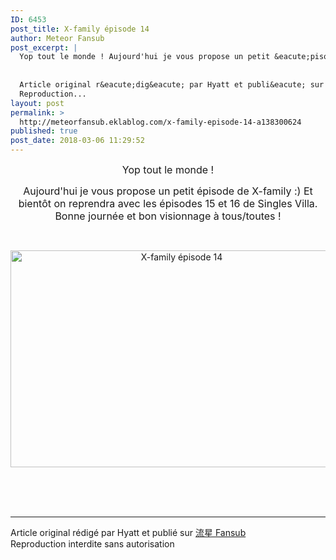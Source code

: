 ```yaml
---
ID: 6453
post_title: X-family épisode 14
author: Meteor Fansub
post_excerpt: |
  Yop tout le monde ! Aujourd'hui je vous propose un petit &eacute;pisode de X-family :) Et bient&ocirc;t on reprendra avec les &eacute;pisodes 15 et 16 de Singles Villa. Bonne journ&eacute;e et bon visionnage &agrave; tous/toutes ! &nbsp;
  
  
  Article original r&eacute;dig&eacute; par Hyatt et publi&eacute; sur &#27969;&#26143; Fansub
  Reproduction...
layout: post
permalink: >
  http://meteorfansub.eklablog.com/x-family-episode-14-a138300624
published: true
post_date: 2018-03-06 11:29:52
---
```

<p style="text-align: center;"><span style="font-size: 12pt;">Yop tout le monde !</span></p>
<p style="text-align: center;"><span style="font-size: 12pt;">Aujourd'hui je vous propose un petit &eacute;pisode de X-family :) Et bient&ocirc;t on reprendra avec les &eacute;pisodes 15 et 16 de Singles Villa. Bonne journ&eacute;e et bon visionnage &agrave; tous/toutes !</span></p>
<p style="text-align: center;">&nbsp;</p>
<p style="text-align: center;"><img src="https://united-subs.dearclouds.com/wp-content/uploads/2018/05/8b9019fe20d6aa49b988bf0befc6c64c.jpg" alt="X-family &eacute;pisode 14" width="532" height="347"/></p><br /><br /><br /><hr />Article original rédigé par Hyatt et publié sur <a href="http://meteorfansub.eklablog.com/">流星 Fansub</a> <br /> Reproduction interdite sans autorisation